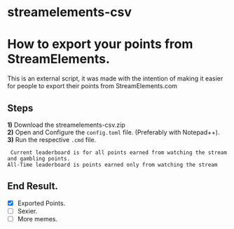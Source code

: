 # streamelements-csv

# How to export your points from StreamElements.
This is an external script, it was made with the intention of making it easier for people to export their points from StreamElements.com

## Steps

**1)** Download the streamelements-csv.zip  
**2)** Open and Configure the ```config.toml``` file. (Preferably with Notepad++).  
**3)** Run the respective ```.cmd``` file.  


``` Current leaderboard is for all points earned from watching the stream and gambling points.```  
```All-Time leaderboard is points earned only from watching the stream```


## End Result.
- [x] Exported Points.
- [ ] Sexier.
- [ ] More memes.
